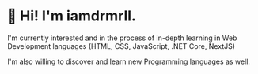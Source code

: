 # 👋 Hi! I'm iamdrmrll.

I'm currently interested and in the process of in-depth learning in Web Development languages (HTML, CSS, JavaScript, .NET Core, NextJS)

I'm also willing to discover and learn new Programming languages as well.
